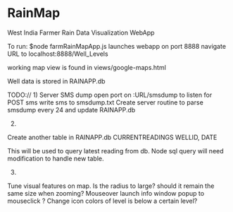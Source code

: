 # RainMap
West India Farmer Rain Data Visualization WebApp


To run:
$node farmRainMapApp.js
launches webapp on port 8888
navigate URL to localhost:8888/Well_Levels

working map view is found in views/google-maps.html

Well data is stored in RAINAPP.db

TODO:// 
1)
Server SMS dump
open port on :URL/smsdump to listen for POST sms
write sms to smsdump.txt
Create server routine to parse smsdump every 24 and update RAINAPP.db

2)
Create another table in RAINAPP.db CURRENTREADINGS
WELLID, DATE

This will be used to query latest reading from db. Node sql query will need modification to handle new table. 

3)
Tune visual features on map. 
Is the radius to large? should it remain the same size when zooming?
Mouseover launch info window popup to mouseclick ?
Change icon colors of level is below a certain level?
